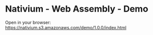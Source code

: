 # Nativium - Web Assembly - Demo

Open in your browser: https://nativium.s3.amazonaws.com/demo/1.0.0/index.html
